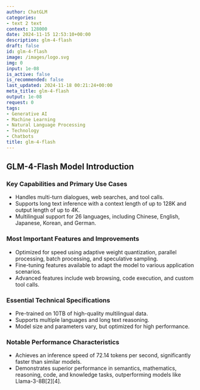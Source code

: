```yaml
---
author: ChatGLM
categories:
- text 2 text
context: 128000
date: 2024-11-15 12:53:10+00:00
description: glm-4-flash
draft: false
id: glm-4-flash
image: /images/logo.svg
img: 0
input: 1e-08
is_active: false
is_recommended: false
last_updated: 2024-11-18 00:21:24+00:00
meta_title: glm-4-flash
output: 1e-08
request: 0
tags:
- Generative AI
- Machine Learning
- Natural Language Processing
- Technology
- Chatbots
title: glm-4-flash
---
```
















## GLM-4-Flash Model Introduction

### Key Capabilities and Primary Use Cases
- Handles multi-turn dialogues, web searches, and tool calls.
- Supports long text inference with a context length of up to 128K and output length of up to 4K.
- Multilingual support for 26 languages, including Chinese, English, Japanese, Korean, and German.

### Most Important Features and Improvements
- Optimized for speed using adaptive weight quantization, parallel processing, batch processing, and speculative sampling.
- Fine-tuning features available to adapt the model to various application scenarios.
- Advanced features include web browsing, code execution, and custom tool calls.

### Essential Technical Specifications
- Pre-trained on 10TB of high-quality multilingual data.
- Supports multiple languages and long text reasoning.
- Model size and parameters vary, but optimized for high performance.

### Notable Performance Characteristics
- Achieves an inference speed of 72.14 tokens per second, significantly faster than similar models.
- Demonstrates superior performance in semantics, mathematics, reasoning, code, and knowledge tasks, outperforming models like Llama-3-8B[2][4].

